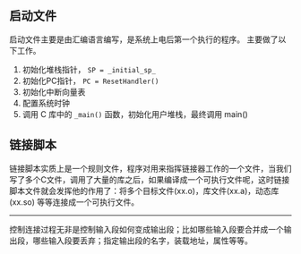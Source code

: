 
## 启动文件
启动文件主要是由汇编语言编写，是系统上电后第一个执行的程序。
主要做了以下工作。
1. 初始化堆栈指针， `SP = _initial_sp_`
2. 初始化PC指针， `PC = ResetHandler()`
3. 初始化中断向量表
4. 配置系统时钟
5. 调用 C 库中的 `_main()` 函数，初始化用户堆栈，最终调用 main()


## 链接脚本
链接脚本实质上是一个规则文件，程序对用来指挥链接器工作的一个文件，当我们写了多个C文件，调用了大量的库之后，如果编译成一个可执行文件呢，这时链接脚本文件就会发挥他的作用了：将多个目标文件(xx.o)，库文件(xx.a)，动态库(xx.so) 等等连接成一个可执行文件。

------
控制连接过程无非是控制输入段如何变成输出段；比如哪些输入段要合并成一个输出段，哪些输入段要丢弃；指定输出段的名字，装载地址，属性等等。


